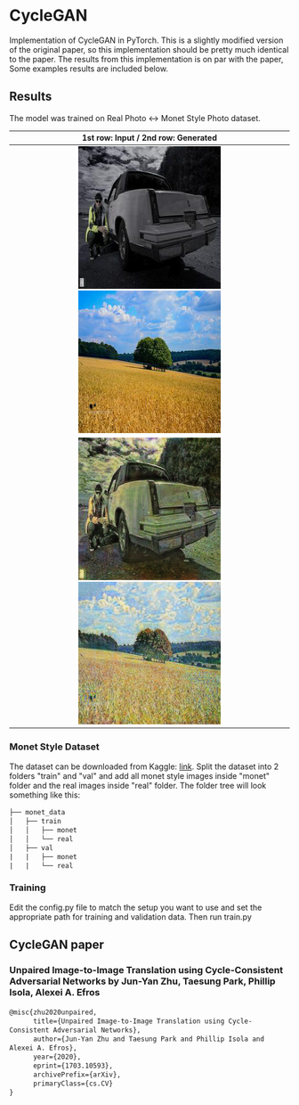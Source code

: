 # CycleGAN
Implementation of CycleGAN in PyTorch. This is a slightly modified version of the original paper, so this implementation should be pretty much identical to the paper. The results from this implementation is on par with the paper, Some examples results are included below.

## Results
The model was trained on Real Photo <-> Monet Style Photo dataset.

|1st row: Input     /     2nd row: Generated|
|:---:|
|![](results/realimage_17.png)  ![](results/realimage_10.png)|
|![](results/generated_monet_17.png)  ![](results/generated_monet_10.png)|


### Monet Style Dataset
The dataset can be downloaded from Kaggle: [link](https://www.kaggle.com/c/gan-getting-started/data).
Split the dataset into 2 folders "train" and "val" and add all monet style images inside "monet" folder and the real images inside "real" folder.
The folder tree will look something like this:
```
├── monet_data
│   ├── train
│   │   ├── monet
│   │   └── real
│   ├── val
|   |   ├── monet
|   |   └── real
```

### Training
Edit the config.py file to match the setup you want to use and set the appropriate path for training and validation data. Then run train.py

## CycleGAN paper
### Unpaired Image-to-Image Translation using Cycle-Consistent Adversarial Networks by Jun-Yan Zhu, Taesung Park, Phillip Isola, Alexei A. Efros

```
@misc{zhu2020unpaired,
      title={Unpaired Image-to-Image Translation using Cycle-Consistent Adversarial Networks}, 
      author={Jun-Yan Zhu and Taesung Park and Phillip Isola and Alexei A. Efros},
      year={2020},
      eprint={1703.10593},
      archivePrefix={arXiv},
      primaryClass={cs.CV}
}
```
